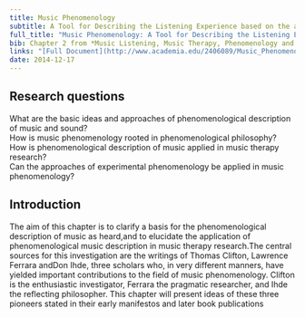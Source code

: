 ```yaml
---
title: Music Phenomenology
subtitle: A Tool for Describing the Listening Experience based on the applied phenomenology of Thomas Clifton, Lawrence Ferrara and Don Ihde
full_title: "Music Phenomenology: A Tool for Describing the Listening Experience based on the applied phenomenology of Thomas Clifton, Lawrence Ferrara and Don Ihde"
bib: Chapter 2 from *Music Listening, Music Therapy, Phenomenology and Neuroscience*, PhD Thesis, Aalborg University 2012
links: "[Full Document](http://www.academia.edu/2406089/Music_Phenomenology_A_Tool_for_Describing_the_Listening_Experience_based_on_the_applied_phenomenology_of_Thomas_Clifton_Lawrence_Ferrara_and_Don_Ihde)"
date: 2014-12-17
---
```


## Research questions
What are the basic ideas and approaches of phenomenological description of music and sound?  
How is music phenomenology rooted in phenomenological philosophy?  
How is phenomenological description of music applied in music therapy research?  
Can the approaches of experimental phenomenology be applied in music phenomenology?

## Introduction
The aim of this chapter is to clarify a basis for the phenomenological description of music as heard,and to elucidate the application of phenomenological music description in music therapy research.The central sources for this investigation are the writings of Thomas Clifton, Lawrence Ferrara andDon Ihde, three scholars who, in very different manners, have yielded important contributions to the field of music phenomenology. Clifton is the enthusiastic investigator, Ferrara the pragmatic researcher, and Ihde the reflecting philosopher. This chapter will present ideas of these three pioneers stated in their early manifestos and later book publications
